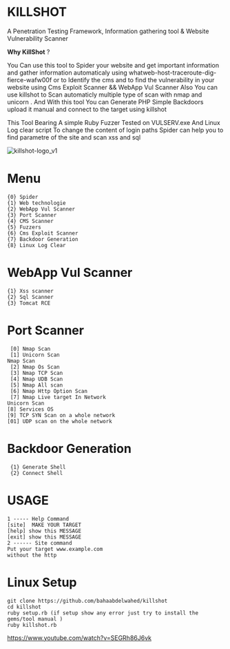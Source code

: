  # KILLSHOT  
A Penetration Testing Framework, Information gathering tool & Website Vulnerability Scanner

**Why KillShot** ?

You Can use this tool to Spider your website and get important information and gather information automaticaly using 
whatweb-host-traceroute-dig-fierce-wafw00f or to Identify the cms and to find the vulnerability in your website using 
Cms Exploit Scanner && WebApp Vul Scanner Also You can use killshot to Scan automaticly multiple type of scan with nmap and unicorn . And With this tool You can Generate PHP Simple Backdoors upload it manual and connect to the target using killshot

This Tool Bearing A simple Ruby Fuzzer Tested on VULSERV.exe And Linux Log clear script To change the content of login paths
 Spider can help you to find parametre of the site and scan xss and sql 
 
 ![killshot-logo_v1](https://user-images.githubusercontent.com/19738278/47605704-7eaab180-d9f9-11e8-97cc-74fad3dc152c.png)
 
 
 
 
   # Menu
    {0} Spider 
    {1} Web technologie 
    {2} WebApp Vul Scanner
    {3} Port Scanner
    {4} CMS Scanner
    {5} Fuzzers 
    {6} Cms Exploit Scanner
    {7} Backdoor Generation
    {8} Linux Log Clear
     
# WebApp Vul Scanner
    {1} Xss scanner
    {2} Sql Scanner
    {3} Tomcat RCE

# Port Scanner
     [0] Nmap Scan
     [1] Unicorn Scan
    Nmap Scan 
     [2] Nmap Os Scan 
     [3] Nmap TCP Scan
     [4] Nmap UDB Scan 
     [5] Nmap All scan
     [6] Nmap Http Option Scan 
     [7] Nmap Live target In Network
    Unicorn Scan
    [8] Services OS 
    [9] TCP SYN Scan on a whole network 
    [01] UDP scan on the whole network
      
# Backdoor Generation 
     {1} Generate Shell
     {2} Connect Shell
     
# USAGE 
    1 ----- Help Command 
    [site]  MAKE YOUR TARGET
    [help] show this MESSAGE
    [exit] show this MESSAGE
    2 ------ Site command 
    Put your target www.example.com
    without the http
    
    
    
# Linux Setup 

    git clone https://github.com/bahaabdelwahed/killshot
    cd killshot
    ruby setup.rb (if setup show any error just try to install the gems/tool manual )
    ruby killshot.rb
    
https://www.youtube.com/watch?v=SEGRh86J6vk
